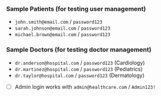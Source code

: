 
### Sample Patients (for testing user management)
- `john.smith@email.com` / `password123`
- `sarah.johnson@email.com` / `password123`
- `michael.brown@email.com` / `password123`

### Sample Doctors (for testing doctor management)
- `dr.anderson@hospital.com` / `password123` (Cardiology)
- `dr.martinez@hospital.com` / `password123` (Pediatrics)
- `dr.taylor@hospital.com` / `password123` (Dermatology)



- [ ] Admin login works with `admin@healthcare.com` / `Admin123!`
